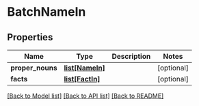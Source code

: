 # BatchNameIn

## Properties
Name | Type | Description | Notes
------------ | ------------- | ------------- | -------------
**proper_nouns** | [**list[NameIn]**](NameIn.md) |  | [optional] 
**facts** | [**list[FactIn]**](FactIn.md) |  | [optional] 

[[Back to Model list]](../README.md#documentation-for-models) [[Back to API list]](../README.md#documentation-for-api-endpoints) [[Back to README]](../README.md)


